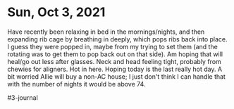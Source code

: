 # Sun, Oct 3, 2021
Have recently been relaxing in bed in the mornings/nights, and then expanding rib cage by breathing in deeply, which pops ribs back into place. I guess they were popped in, maybe from my trying to set them (and the rotating was to get them to pop back out on that side). Am hoping that will heal/go out less after glasses.
Neck and head feeling tight, probably from chewies for aligners.
Hot in here. Hoping today is the last really hot day. A bit worried Allie will buy a non-AC house; I just don't think I can handle that with the number of nights it would be above 74.

#3-journal
